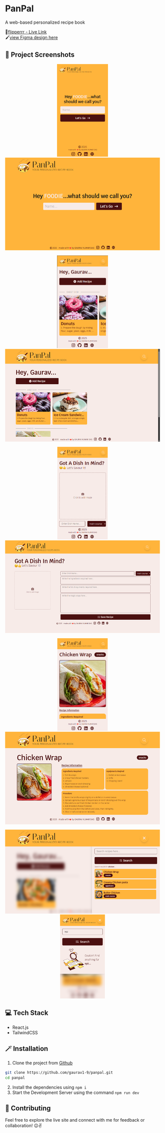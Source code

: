 # PanPal 
A web-based personalized recipe book

🔗[flipperrr - Live Link](https://panpal.vercel.app/)\
🖌️[view Figma design here](https://www.figma.com/design/EG4ULbhkzexIaxxjZ3Fd3y/Recipe-Book---UM-Internship?node-id=0-1&p=f&t=5LQSYaqfeOrtnDdE-0)

## 📸 Project Screenshots
<p align="center">
  <img src="./SS/mob_init.png" alt="Mobile Init" height="300"/>
  <img src="./SS/init.png" alt="Desktop Init" height="300"/>
</p>
<p align="center">
  <img src="./SS/mob_home.png" alt="Mobile Home" height="300"/>
  <img src="./SS/home.png" alt="Desktop Home" height="300"/>
</p>
<p align="center">
  <img src="./SS/mob_add.png" alt="Mobile Add" height="300"/>
  <img src="./SS/add.png" alt="Desktop Add" height="300"/>
</p>
<p align="center">
  <img src="./SS/mob_view.png" alt="Mobile View" height="300"/>
  <img src="./SS/view.png" alt="Desktop View" height="300"/>
</p>
<p align="center">
  <img src="./SS/search.png" alt="Desktop View" height="272"/>
  <img src="./SS/mob_search.png" alt="Mobile View" height="272"/>
</p>


## 💻 Tech Stack
- React.js
- TailwindCSS

## 🪄 Installation
1. Clone the project from [Github](https://github.com/gaurav1-9/panpal)
```bash
git clone https://github.com/gaurav1-9/panpal.git
cd panpal
```
2. Install the dependencies using ```npm i```
3. Start the Development Server using the command ```npm run dev```

## 🤝 Contributing

Feel free to explore the live site and connect with me for feedback or collaboration! 😉✌️